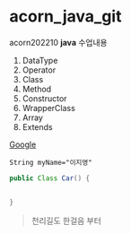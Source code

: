 # acorn_java_git <!-- #은 html의 h1과 같다. -->
<!-- ##은 html의 h2와 같다. -->
<!-- ###은 html의 h3과 같다. -->
acorn202210 **java** 수업내용 <!-- *내용*: italic체 //// **내용**: 굵게-->

1. DataType
1. Operator
1. Class
1. Method
1. Constructor
1. WrapperClass
1. Array
1. Extends


[Google](https://google.com)


`String myName="이지영"`

```java
public Class Car() {


}
```

>천리길도 한걸음 부터
